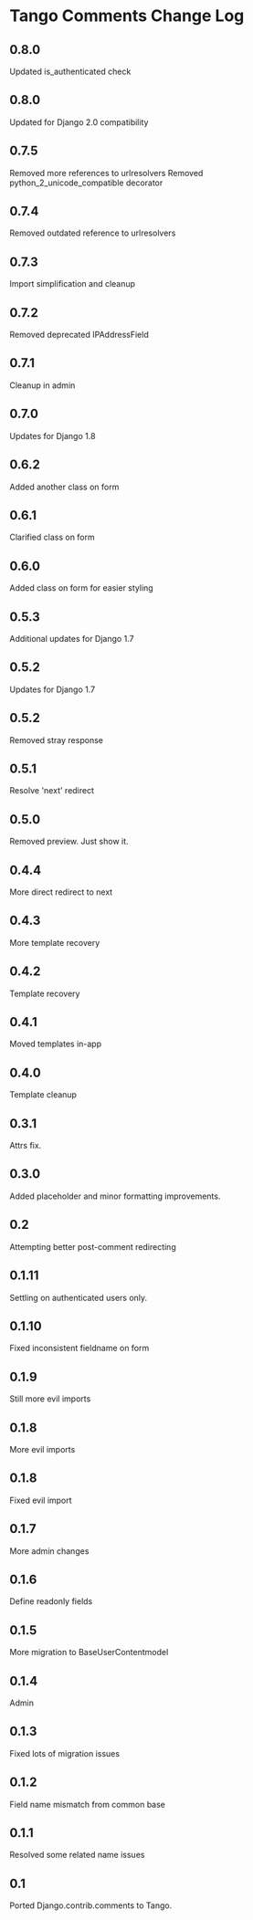 # Tango Comments Change Log

## 0.8.0
Updated is_authenticated check

## 0.8.0
Updated for Django 2.0 compatibility

## 0.7.5
Removed more references to urlresolvers
Removed python_2_unicode_compatible decorator

## 0.7.4
Removed outdated reference to urlresolvers

## 0.7.3
Import simplification and cleanup

## 0.7.2
Removed deprecated IPAddressField

## 0.7.1
Cleanup in admin

## 0.7.0
Updates for Django 1.8

## 0.6.2
Added another class on form

## 0.6.1
Clarified class on form

## 0.6.0
Added class on form for easier styling

## 0.5.3
Additional updates for Django 1.7

## 0.5.2
Updates for Django 1.7

## 0.5.2
Removed stray response

## 0.5.1
Resolve 'next' redirect

## 0.5.0
Removed preview. Just show it.

## 0.4.4
More direct redirect to next

## 0.4.3
More template recovery

## 0.4.2
Template recovery

## 0.4.1
Moved templates in-app

## 0.4.0
Template cleanup

## 0.3.1
Attrs fix.

## 0.3.0
Added placeholder and minor formatting improvements.

## 0.2
Attempting better post-comment redirecting

## 0.1.11
Settling on authenticated users only.

## 0.1.10
Fixed inconsistent fieldname on form

## 0.1.9
Still more evil imports

## 0.1.8
More evil imports

## 0.1.8
Fixed evil import

## 0.1.7
More admin changes

## 0.1.6
Define readonly fields

## 0.1.5
More migration to BaseUserContentmodel

## 0.1.4
Admin

## 0.1.3
Fixed lots of migration issues

## 0.1.2
Field name mismatch from common base

## 0.1.1
Resolved some related name issues

## 0.1
Ported Django.contrib.comments to Tango.

